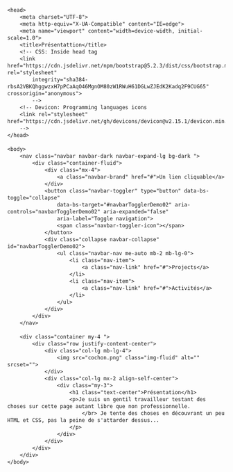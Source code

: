 <!DOCTYPE html>
<html lang="en">

    <head>
        <meta charset="UTF-8">
        <meta http-equiv="X-UA-Compatible" content="IE=edge">
        <meta name="viewport" content="width=device-width, initial-scale=1.0">
        <title>Présentattion</title>
        <!-- CSS: Inside head tag 
        <link href="https://cdn.jsdelivr.net/npm/bootstrap@5.2.3/dist/css/bootstrap.min.css" rel="stylesheet"
            integrity="sha384-rbsA2VBKQhggwzxH7pPCaAqO46MgnOM80zW1RWuH61DGLwZJEdK2Kadq2F9CUG65" crossorigin="anonymous">
            -->
        <!-- Devicon: Programming languages icons 
        <link rel="stylesheet" href="https://cdn.jsdelivr.net/gh/devicons/devicon@v2.15.1/devicon.min.css">
        -->
    </head>

    <body>
        <nav class="navbar navbar-dark navbar-expand-lg bg-dark ">
            <div class="container-fluid">
                <div class="mx-4">
                    <a class="navbar-brand" href="#">Un lien cliquable</a>
                </div>
                <button class="navbar-toggler" type="button" data-bs-toggle="collapse"
                    data-bs-target="#navbarTogglerDemo02" aria-controls="navbarTogglerDemo02" aria-expanded="false"
                    aria-label="Toggle navigation">
                    <span class="navbar-toggler-icon"></span>
                </button>
                <div class="collapse navbar-collapse" id="navbarTogglerDemo02">
                    <ul class="navbar-nav me-auto mb-2 mb-lg-0">
                        <li class="nav-item">
                            <a class="nav-link" href="#">Projects</a>
                        </li>
                        <li class="nav-item">
                            <a class="nav-link" href="#">Activités</a>
                        </li>
                    </ul>
                </div>
            </div>
        </nav>

        <div class="container my-4 ">
            <div class="row justify-content-center">
                <div class="col-lg mb-lg-4">
                    <img src="cochon.png" class="img-fluid" alt="" srcset="">
                </div>
                <div class="col-lg mx-2 align-self-center">
                    <div class="my-3">
                        <h1 class="text-center">Présentation</h1>
                        <p>Je suis un gentil travailleur testant des choses sur cette page autant libre que non professionnelle.
                            </br> Je tente des choses en découvrant un peu HTML et CSS, pas la peine de s'attarder dessus...
                        </p>
                    </div>
                </div>
            </div>
        </div>
    </body>

</html>
